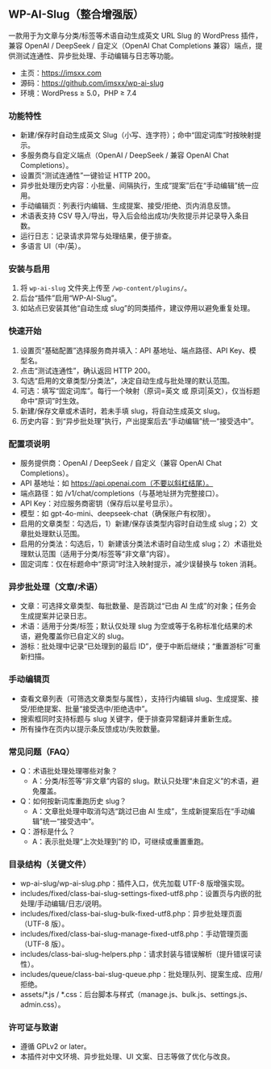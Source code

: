 ## WP-AI-Slug（整合增强版）

一款用于为文章与分类/标签等术语自动生成英文 URL Slug 的 WordPress 插件，兼容 OpenAI / DeepSeek / 自定义（OpenAI Chat Completions 兼容）端点，提供测试连通性、异步批处理、手动编辑与日志等功能。

- 主页：https://imsxx.com
- 源码：https://github.com/imsxx/wp-ai-slug
- 环境：WordPress ≥ 5.0，PHP ≥ 7.4

### 功能特性
- 新建/保存时自动生成英文 Slug（小写、连字符）；命中“固定词库”时按映射提示。
- 多服务商与自定义端点（OpenAI / DeepSeek / 兼容 OpenAI Chat Completions）。
- 设置页“测试连通性”一键验证 HTTP 200。
- 异步批处理历史内容：小批量、间隔执行，生成“提案”后在“手动编辑”统一应用。
- 手动编辑页：列表行内编辑、生成提案、接受/拒绝、页内消息反馈。
- 术语表支持 CSV 导入/导出，导入后会给出成功/失败提示并记录导入条目数。
- 运行日志：记录请求异常与处理结果，便于排查。
- 多语言 UI（中/英）。

### 安装与启用
1. 将 `wp-ai-slug` 文件夹上传至 `/wp-content/plugins/`。
2. 后台“插件”启用“WP-AI-Slug”。
3. 如站点已安装其他“自动生成 slug”的同类插件，建议停用以避免重复处理。

### 快速开始
1. 设置页“基础配置”选择服务商并填入：API 基地址、端点路径、API Key、模型名。
2. 点击“测试连通性”，确认返回 HTTP 200。
3. 勾选“启用的文章类型/分类法”，决定自动生成与批处理的默认范围。
4. 可选：填写“固定词库”。每行一个映射（原词=英文 或 原词|英文），仅当标题命中“原词”时生效。
5. 新建/保存文章或术语时，若未手填 slug，将自动生成英文 slug。
6. 历史内容：到“异步批处理”执行，产出提案后去“手动编辑”统一“接受选中”。

### 配置项说明
- 服务提供商：OpenAI / DeepSeek / 自定义（兼容 OpenAI Chat Completions）。
- API 基地址：如 https://api.openai.com（不要以斜杠结尾）。
- 端点路径：如 /v1/chat/completions（与基地址拼为完整接口）。
- API Key：对应服务商密钥（保存后以星号显示）。
- 模型：如 gpt-4o-mini、deepseek-chat（确保账户有权限）。
- 启用的文章类型：勾选后，1）新建/保存该类型内容时自动生成 slug；2）文章批处理默认范围。
- 启用的分类法：勾选后，1）新建该分类法术语时自动生成 slug；2）术语批处理默认范围（适用于分类/标签等“非文章”内容）。
- 固定词库：仅在标题命中“原词”时注入映射提示，减少误替换与 token 消耗。

### 异步批处理（文章/术语）
- 文章：可选择文章类型、每批数量、是否跳过“已由 AI 生成”的对象；任务会生成提案并记录日志。
- 术语：适用于分类/标签；默认仅处理 slug 为空或等于名称标准化结果的术语，避免覆盖你已自定义的 slug。
- 游标：批处理中记录“已处理到的最后 ID”，便于中断后继续；“重置游标”可重新扫描。

### 手动编辑页
- 查看文章列表（可筛选文章类型与属性），支持行内编辑 slug、生成提案、接受/拒绝提案、批量“接受选中/拒绝选中”。
- 搜索框同时支持标题与 slug 关键字，便于排查异常翻译并重新生成。
- 所有操作在页内以提示条反馈成功/失败数量。

### 常见问题（FAQ）
- Q：术语批处理处理哪些对象？
  - A：分类/标签等“非文章”内容的 slug。默认只处理“未自定义”的术语，避免覆盖。
- Q：如何按新词库重跑历史 slug？
  - A：文章批处理中取消勾选“跳过已由 AI 生成”，生成新提案后在“手动编辑”统一“接受选中”。
- Q：游标是什么？
  - A：表示批处理“上次处理到”的 ID，可继续或重置重跑。

### 目录结构（关键文件）
- wp-ai-slug/wp-ai-slug.php：插件入口，优先加载 UTF-8 版增强实现。
- includes/fixed/class-bai-slug-settings-fixed-utf8.php：设置页与内嵌的批处理/手动编辑/日志/说明。
- includes/fixed/class-bai-slug-bulk-fixed-utf8.php：异步批处理页面（UTF-8 版）。
- includes/fixed/class-bai-slug-manage-fixed-utf8.php：手动管理页面（UTF-8 版）。
- includes/class-bai-slug-helpers.php：请求封装与错误解析（提升错误可读性）。
- includes/queue/class-bai-slug-queue.php：批处理队列、提案生成、应用/拒绝。
- assets/*.js / *.css：后台脚本与样式（manage.js、bulk.js、settings.js、admin.css）。

### 许可证与致谢
- 遵循 GPLv2 or later。
- 本插件对中文环境、异步批处理、UI 文案、日志等做了优化与改良。
